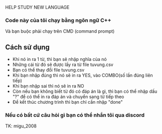 HELP STUDY NEW LANGUAGE
### Code này của tôi chạy bằng ngôn ngữ C++
Và bạn buộc phải chạy trên CMD (command prompt)
## Cách sử dụng
* Khi nó in ra 1 từ, thì bạn sẽ nhập nghĩa của nó
* Những cái từ đó sẽ được lấy ra từ file tuvung.csv
* Bạn có thể thay đổi file tuvung.csv
* Khi bạn nhập đúng thì nó sẽ in ra YES, vào COMBO(số lần đúng liên tiếp)
* Khi bạn nhập sai thì nó sẽ in ra NO
* Còn nếu bạn không biết từ đó có đáp án là gì, thì bạn có thể nhập dấu "?" để có thể in ra đáp án và chuyển sang từ tiếp theo
* Để kết thúc chương trình thì bạn chỉ cần nhập "done"
### Nếu có bất cứ câu hỏi gì bạn có thể nhắn tôi qua discord
TK: migu_2008
